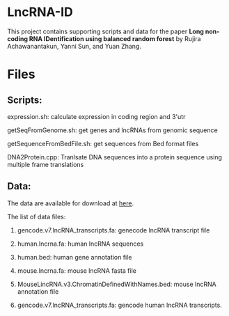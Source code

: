 LncRNA-ID
=========

This project contains supporting scripts and data for the paper **Long non-coding RNA IDentification using balanced random forest** by Rujira Achawanantakun, Yanni Sun, and Yuan Zhang.

Files
===========

Scripts:
------------------
expression.sh: calculate expression in coding region and 3'utr  

getSeqFromGenome.sh: get genes and lncRNAs from genomic sequence    

getSequenceFromBedFile.sh: get sequences from Bed format files  

DNA2Protein.cpp: Tranlsate DNA sequences into a protein sequence using multiple frame translations  

Data:
--------------------
The data are available for download at [here](https://www.dropbox.com/sh/7yvmqknartttm6k/AAAGJrYG2eZSn8QG7oVsYCyOa?dl=0).

The list of data files:

1. gencode.v7.lncRNA_transcripts.fa: genecode lncRNA transcript file

2. human.lncrna.fa: human lncRNA sequences

3. human.bed: human gene annotation file

4. mouse.lncrna.fa: mouse lncRNA fasta file

5. MouseLincRNA.v3.ChromatinDefinedWithNames.bed: mouse lncRNA annotation file 

6. gencode.v7.lncRNA_transcripts.fa: gencode human lncRNA transcripts.
